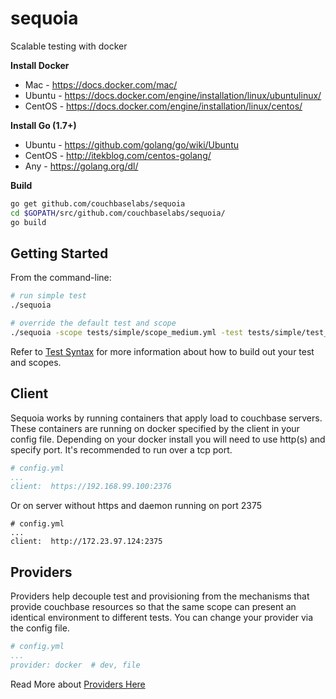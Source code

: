 # sequoia
Scalable testing with docker

**Install Docker**
* Mac - https://docs.docker.com/mac/
* Ubuntu - https://docs.docker.com/engine/installation/linux/ubuntulinux/
* CentOS - https://docs.docker.com/engine/installation/linux/centos/

**Install Go (1.7+)**
* Ubuntu - https://github.com/golang/go/wiki/Ubuntu
* CentOS - http://itekblog.com/centos-golang/
* Any - https://golang.org/dl/ 
 
**Build**
```bash
go get github.com/couchbaselabs/sequoia
cd $GOPATH/src/github.com/couchbaselabs/sequoia/
go build
```

## Getting Started

From the command-line:  

```bash
# run simple test
./sequoia

# override the default test and scope
./sequoia -scope tests/simple/scope_medium.yml -test tests/simple/test_views.yml

```

Refer to [Test Syntax](https://github.com/couchbaselabs/sequoia/wiki/Test-Syntax) for more information about how to build out your test and scopes.

## Client

Sequoia works by running containers that apply load to couchbase servers.  These containers are running on docker specified by the client in your config file.  Depending on your docker install you will need to use http(s) and specify port.  It's recommended to run over a tcp port.  

```yaml
# config.yml
...
client:  https://192.168.99.100:2376
```

Or on server without https and daemon running on port 2375

```yams
# config.yml
...
client:  http://172.23.97.124:2375
```


## Providers

Providers help decouple test and provisioning from the mechanisms that provide couchbase resources so that the same scope can present an identical environment to different tests.  You can change your provider via the config file.

```yaml
# config.yml
...
provider: docker  # dev, file
```

Read More about [Providers Here](https://github.com/couchbaselabs/sequoia/wiki/Providers)





